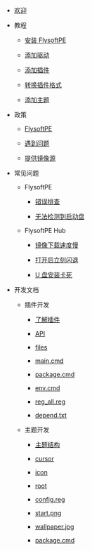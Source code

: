 * [欢迎](zh/)

* 教程

  * [安装 FlysoftPE](zh/tutorial/install)

  * [添加驱动](zh/tutorial/add_driver)

  * [添加插件](zh/tutorial/add_plugin)

  * [转换插件格式](zh/tutorial/convert_plugin)

  * [添加主题](zh/tutorial/add_theme)

* 政策

  * [FlysoftPE](zh/policy/flysoftpe)

  * [遇到问题](zh/policy/ask)

  * [提供镜像源](zh/policy/mirror)

* 常见问题

  * FlysoftPE

    * [错误排查](zh/faq/FlysoftPE/error)

    * [无法检测到启动盘](zh/faq/FlysoftPE/detect)
  
  * FlysoftPE Hub

    * [镜像下载速度慢](zh/faq/Hub/mirror)

    * [打开后立刻闪退](zh/faq/Hub/cannotstart)

    * [U 盘安装卡死](zh/faq/Hub/usbinstallstuck)

* 开发文档

  * 插件开发

    * [了解插件](zh/dev/plugin/understand)

    * [API](zh/dev/plugin/api)

    * [files](zh/dev/plugin/files)

    * [main.cmd](zh/dev/plugin/main.cmd)

    * [package.cmd](zh/dev/plugin/package.cmd)

    * [env.cmd](zh/dev/plugin/env.cmd)

    * [reg_all.reg](zh/dev/plugin/reg_all.reg)

    * [depend.txt](zh/dev/plugin/depend.txt)

  * 主题开发

    * [主题结构](zh/dev/theme/struct)

    * [cursor](zh/dev/theme/cursor)

    * [icon](zh/dev/theme/icon)

    * [root](zh/dev/theme/root)

    * [config.reg](zh/dev/theme/config.reg)

    * [start.png](zh/dev/theme/start.png)

    * [wallpaper.jpg](zh/dev/theme/wallpaper.jpg)

    * [package.cmd](zh/dev/theme/package.cmd)